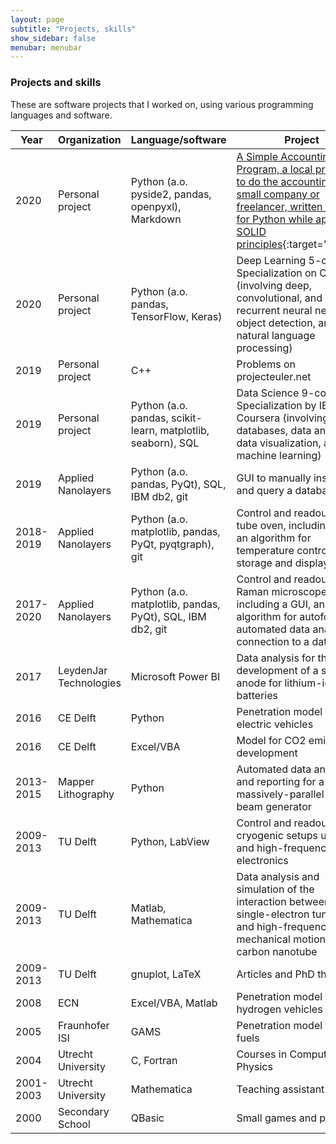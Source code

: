```yaml
---
layout: page
subtitle: "Projects, skills"
show_sidebar: false
menubar: menubar
---
```

### Projects and skills

These are software projects that I worked on, using various programming languages and software.

|Year|Organization|Language/software|Project|
|---|---|---|---|
|2020|Personal project|Python (a.o. pyside2, pandas, openpyxl), Markdown|[A Simple Accounting Program, a local program to do the accounting for a small company or freelancer, written using Qt for Python while applying SOLID principles](https://github.com/haroldmeerwaldt/a_simple_accounting_program){:target="_blank"}
|2020|Personal project|Python (a.o. pandas, TensorFlow, Keras)|Deep Learning 5-course Specialization on Coursera (involving deep, convolutional, and recurrent neural networks, object detection, and natural language processing)
|2019|Personal project|C++|Problems on projecteuler.net|
|2019|Personal project|Python (a.o. pandas, scikit-learn, matplotlib, seaborn), SQL|Data Science 9-course Specialization by IBM on Coursera (involving databases, data analysis, data visualization, and machine learning)
|2019|Applied Nanolayers|Python (a.o. pandas, PyQt), SQL, IBM db2, git|GUI to manually insert into and query a database
|2018-2019|Applied Nanolayers|Python (a.o. matplotlib, pandas, PyQt, pyqtgraph), git|Control and readout of a tube oven, including a GUI, an algorithm for temperature control, data storage and display
|2017-2020|Applied Nanolayers|Python (a.o. matplotlib, pandas, PyQt), SQL, IBM db2, git|Control and readout of a Raman microscope, including a GUI, an algorithm for autofocus, automated data analysis, connection to a database
|2017|LeydenJar Technologies|Microsoft Power BI|Data analysis for the development of a silicon anode for lithium-ion batteries
|2016|CE Delft|Python|Penetration model for electric vehicles
|2016|CE Delft|Excel/VBA|Model for CO2 emission development 
|2013-2015|Mapper Lithography|Python|Automated data analysis and reporting for a massively-parallel electron beam generator
|2009-2013|TU Delft|Python, LabView|Control and readout of cryogenic setups using low and high-frequency electronics 
|2009-2013|TU Delft|Matlab, Mathematica|Data analysis and simulation of the interaction between single-electron tunneling and high-frequency mechanical motion of a carbon nanotube
|2009-2013|TU Delft|gnuplot, LaTeX|Articles and PhD thesis
|2008|ECN|Excel/VBA, Matlab|Penetration model for hydrogen vehicles	
|2005|Fraunhofer ISI|GAMS|Penetration model for bio fuels
|2004|Utrecht University|C, Fortran|Courses in Computational Physics
|2001-2003|Utrecht University|Mathematica|Teaching assistant	
|2000|Secondary School|QBasic|Small games and programs










